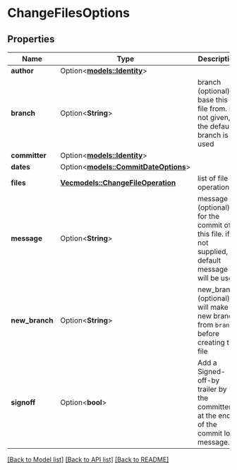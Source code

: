 # ChangeFilesOptions

## Properties

Name | Type | Description | Notes
------------ | ------------- | ------------- | -------------
**author** | Option<[**models::Identity**](Identity.md)> |  | [optional]
**branch** | Option<**String**> | branch (optional) to base this file from. if not given, the default branch is used | [optional]
**committer** | Option<[**models::Identity**](Identity.md)> |  | [optional]
**dates** | Option<[**models::CommitDateOptions**](CommitDateOptions.md)> |  | [optional]
**files** | [**Vec<models::ChangeFileOperation>**](ChangeFileOperation.md) | list of file operations | 
**message** | Option<**String**> | message (optional) for the commit of this file. if not supplied, a default message will be used | [optional]
**new_branch** | Option<**String**> | new_branch (optional) will make a new branch from `branch` before creating the file | [optional]
**signoff** | Option<**bool**> | Add a Signed-off-by trailer by the committer at the end of the commit log message. | [optional]

[[Back to Model list]](../README.md#documentation-for-models) [[Back to API list]](../README.md#documentation-for-api-endpoints) [[Back to README]](../README.md)


